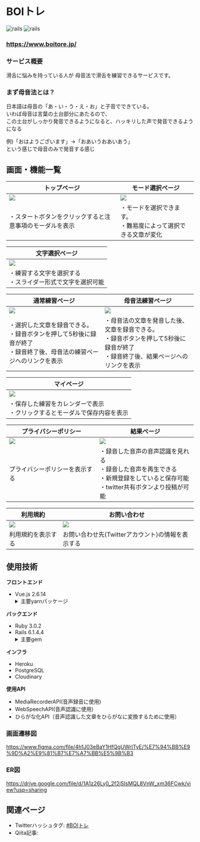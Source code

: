 # BOIトレ
![rails](https://img.shields.io/badge/Rails-v6.1.4.4-red)
![rails](https://img.shields.io/badge/Vue-v2.6.14-brightgreen)

### https://www.boitore.jp/

### サービス概要
滑舌に悩みを持っている人が
母音法で滑舌を練習できるサービスです。

### まず母音法とは？
日本語は母音の「あ・い・う・え・お」と子音でできている。<br>
いわば母音は言葉の土台部分にあたるので、<br>
この土台がしっかり発音できるようになると、ハッキリした声で発音できるようになる<br>

例)「おはようございます」→「おあいうおあいあう」<br>
という感じで母音のみで発音する感じ<br>


## 画面・機能一覧
| トップページ                                                          | モード選択ページ                                                          |
| ------------------------------------------------------------------ | -------------------------------------------------------------------- |
| <img src="https://i.gyazo.com/c90e3a5f4bde7fe5af07a62c313d066d.jpg"> | <img src="https://i.gyazo.com/c521f6007d3e24746ed47476177b973b.jpg">   |
| ・スタートボタンをクリックすると注意事項のモーダルを表示|・モードを選択できます。<br>・難易度によって選択できる文章が変化                           |

| 文字選択ページ                                                               |
| --------------------------------------------------------------------    |
| <img src="https://i.gyazo.com/6bed2e0ca79a4c16287f8b984bf28e3e.jpg">      |
| ・練習する文字を選択する<br>・スライダー形式で文字を選択可能                            |

| 通常練習ページ                                                                       | 母音法練習ページ                                                         |
| ------------------------------------------------------------------                | -------------------------------------------------------------------- |
| <img src="https://i.gyazo.com/e05f5798c618641ac53520fb43a3e8ab.jpg">                | <img src="https://i.gyazo.com/93190b380e5fff31b2345a5492191d17.jpg">   |
| ・選択した文章を録音できる。<br>・録音ボタンを押して5秒後に録音が終了<br>・録音終了後、母音法の練習ページへのリンクを表示 | ・母音法の文章を発音した後、文章を録音できる。<br>・録音ボタンを押して5秒後に録音が終了　<br>・録音終了後、結果ページへのリンクを表示|

| マイページ                                                       
| -------------------------------------------------------------------- |
| <img src="https://i.gyazo.com/c4fcb5b5cd9522d79be53bcd3d8584e2.jpg"> |
| ・保存した練習をカレンダーで表示<br>・クリックするとモーダルで保存内容を表示|

| プライバシーポリシー                                                    |  結果ページ                                                           
| ------------------------------------------------------------------ | --------------------------------------------------------------------------------
| <img src="https://i.gyazo.com/dcb67a419b1760e309d68f4a553cf2e1.jpg"> |  <img src="https://i.gyazo.com/78046198c1d4ddfe079a33969ed19ae2.png"> 
| プライバシーポリシーを表示する                                            | ・録音した音声の音声認識を見れる<br>・録音した音声を再生できる<br>・新規登録をしていると保存可能<br>・twitter共有ボタンより投稿が可能 |　

| 利用規約      　                                                      | お問い合わせ                                                               |
| ------------------------------------------------------------------ | --------------------------------------------------------------------    |
| <img src="https://i.gyazo.com/5e37877796e6fb52674bc0db9090573f.jpg"> | <img src="https://i.gyazo.com/dbf221d33cfe4e2f665edd58c8dfc846.jpg">      |
| 利用規約を表示する| お問い合わせ先(Twitterアカウント)の情報を表示する|

## 使用技術
**フロントエンド**
<ul>
  <li>Vue.js 2.6.14</li>
  <details>
    <summary>主要yarnパッケージ</summary>
    <ul>
      <li><a href="https://github.com/vuetifyjs/vuetify">vuetify</a></li>
      <li><a href="https://github.com/vuejs/vue-router">vue-router</a></li>
      <li><a href="https://github.com/vuejs/vuex/tree/3.x">vuex</a></li>
      <li><a href="https://github.com/logaretm/vee-validate">vee-validate</a></li>
      <li><a href="https://github.com/robinvdvleuten/vuex-persistedstate">vue-persistedstate</a></li>
      <li><a href="https://github.com/axios/axios">axios</a></li>
      <li><a href="https://github.com/eslint/eslint">eslint</a></li>
    </ul>
  </deatails>
</ul>

**バックエンド**
<ul>
  <li>Ruby 3.0.2</li>
  <li>Rails 6.1.4.4</li>
  <details>
    <summary>主要gem</summary>
    <ul>
      <li><a href="https://github.com/lynndylanhurley/devise_token_auth">devise_token_auth</a></li>
      <li><a href="https://github.com/rails-api/active_model_serializers">active_model_serializers</a></li>
      <li><a href="https://github.com/carrierwaveuploader/carrierwave">carrierwave</a></li>     
      <li><a href="https://github.com/cloudinary/cloudinary_gem">cloudinary</a></li>
      <li><a href="https://github.com/mbleigh/seed-fu">seed-fu</a></li>
      <li><a href="https://github.com/kpumuk/meta-tags">meta-tags</a></li>
      <li><a href="https://github.com/rubocop/rubocop">rubocop</a></li>
    </ul>
  </deatails>
</ul>
  
**インフラ**
- Heroku
- PostgreSQL
- Cloudinary

**使用API**
- MediaRecorderAPI(音声録音に使用)
- WebSpeechAPI(音声認識に使用)
- ひらがな化API（音声認識した文章をひらがなに変換するために使用）

### 画面遷移図
https://www.figma.com/file/4h1J03eBaY1HfQgUWrITyE/%E7%94%BB%E9%9D%A2%E9%81%B7%E7%A7%BB%E5%9B%B3

### ER図
https://drive.google.com/file/d/1A1z26Ly0_2f2jSIsMQL8VnW_xm36FCwk/view?usp=sharing

## 関連ページ
- Twitterハッシュタグ: [#BOIトレ](https://twitter.com/hashtag/BOI%E3%83%88%E3%83%AC?src=hashtag_click)
- Qiita記事: 